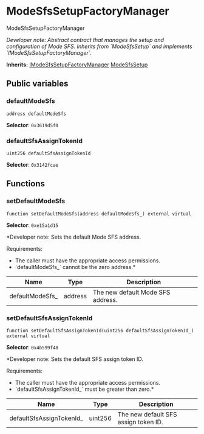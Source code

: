 

# ModeSfsSetupFactoryManager


ModeSfsSetupFactoryManager



*Developer note: Abstract contract that manages the setup and configuration of Mode SFS.
Inherits from &#x60;ModeSfsSetup&#x60; and implements &#x60;IModeSfsSetupFactoryManager&#x60;.*

**Inherits:** [IModeSfsSetupFactoryManager](../interfaces/IModeSfsSetupFactoryManager.md) [ModeSfsSetup](ModeSfsSetup.md)

## Public variables
### defaultModeSfs
```solidity
address defaultModeSfs
```
**Selector**: `0x3619d5f0`




### defaultSfsAssignTokenId
```solidity
uint256 defaultSfsAssignTokenId
```
**Selector**: `0x3142fcae`





## Functions
### setDefaultModeSfs

```solidity
function setDefaultModeSfs(address defaultModeSfs_) external virtual
```
**Selector**: `0xe15a1d15`



*Developer note: Sets the default Mode SFS address.

Requirements:
- The caller must have the appropriate access permissions.
- &#x60;defaultModeSfs_&#x60; cannot be the zero address.*

| Name | Type | Description |
| ---- | ---- | ----------- |
| defaultModeSfs_ | address | The new default Mode SFS address. |

### setDefaultSfsAssignTokenId

```solidity
function setDefaultSfsAssignTokenId(uint256 defaultSfsAssignTokenId_) external virtual
```
**Selector**: `0x4b599f48`



*Developer note: Sets the default SFS assign token ID.

Requirements:
- The caller must have the appropriate access permissions.
- &#x60;defaultSfsAssignTokenId_&#x60; must be greater than zero.*

| Name | Type | Description |
| ---- | ---- | ----------- |
| defaultSfsAssignTokenId_ | uint256 | The new default SFS assign token ID. |


